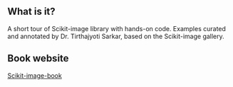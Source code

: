 ## What is it?
A short tour of Scikit-image library with hands-on code. Examples curated and annotated by Dr. Tirthajyoti Sarkar, based on the Scikit-image gallery.

## Book website
[Scikit-image-book](https://tirthajyoti.github.io/Scikit-image-book/Intro.html)
